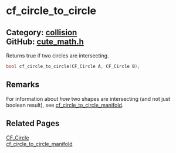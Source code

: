 [](../header.md ':include')

# cf_circle_to_circle

Category: [collision](/api_reference?id=collision)  
GitHub: [cute_math.h](https://github.com/RandyGaul/cute_framework/blob/master/include/cute_math.h)  
---

Returns true if two circles are intersecting.

```cpp
bool cf_circle_to_circle(CF_Circle A, CF_Circle B);
```

## Remarks

For information about _how_ two shapes are intersecting (and not just boolean result), see [cf_circle_to_circle_manifold](/collision/cf_circle_to_circle_manifold.md).

## Related Pages

[CF_Circle](/math/cf_circle.md)  
[cf_circle_to_circle_manifold](/collision/cf_circle_to_circle_manifold.md)  
